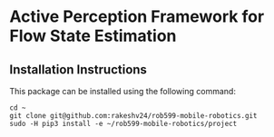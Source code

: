 # Active Perception Framework for Flow State Estimation

## Installation Instructions

This package can be installed using the following command:
```
cd ~
git clone git@github.com:rakeshv24/rob599-mobile-robotics.git
sudo -H pip3 install -e ~/rob599-mobile-robotics/project
```
